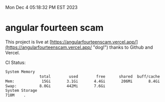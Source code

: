 Mon Dec  4 05:18:32 PM EST 2023

# angular fourteen scam


This project is live at [https://angularfourteenscam.vercel.app/](https://angularfourteenscam.vercel.app/ "dog!") thanks to Github and Vercel.

CI Status: 

```bash
System Memory
               total        used        free      shared  buff/cache   available
Mem:            15Gi       3.1Gi       4.4Gi       206Mi       8.4Gi        12Gi
Swap:          8.0Gi       442Mi       7.6Gi
System Storage
710M	.
```

